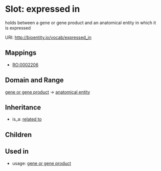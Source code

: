 # Slot: expressed in


holds between a gene or gene product and an anatomical entity in which it is expressed

URI: http://bioentity.io/vocab/expressed_in
## Mappings

 * [RO:0002206](http://purl.obolibrary.org/obo/RO_0002206)
## Domain and Range

[gene or gene product](GeneOrGeneProduct.md) -> [anatomical entity](AnatomicalEntity.md)
## Inheritance

 *  is_a: [related to](related_to.md)
## Children

## Used in

 *  usage: [gene or gene product](GeneOrGeneProduct.md)

